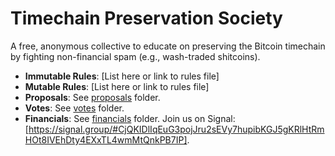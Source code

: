 # Timechain Preservation Society
A free, anonymous collective to educate on preserving the Bitcoin timechain by fighting non-financial spam (e.g., wash-traded shitcoins).
- **Immutable Rules**: [List here or link to rules file]
- **Mutable Rules**: [List here or link to rules file]
- **Proposals**: See [proposals](https://github.com/merkletreehouse/timechain-preservation-society/tree/main/proposals) folder.
- **Votes**: See [votes](https://github.com/merkletreehouse/timechain-preservation-society/tree/main/votes) folder.
- **Financials**: See [financials](https://github.com/merkletreehouse/timechain-preservation-society/tree/main/financials) folder.
Join us on Signal: [https://signal.group/#CjQKIDlIqEuG3pojJru2sEVy7hupibKGJ5gKRlHtRmHOt8IVEhDty4EXxTL4wmMtQnkPB7IP].
